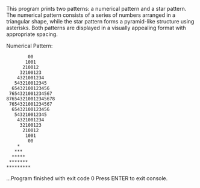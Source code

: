 This program prints two patterns: a numerical pattern and a star pattern. The numerical pattern consists of a series of numbers arranged in a triangular shape, while the star pattern forms a pyramid-like structure using asterisks. Both patterns are displayed in a visually appealing format with appropriate spacing.

Numerical Pattern:
```
        00
       1001
      210012
     32100123
    4321001234
   543210012345
  65432100123456
 7654321001234567
876543210012345678
 7654321001234567 
  65432100123456  
   543210012345   
    4321001234    
     32100123     
      210012      
       1001       
        00        
    *
   ***
  *****
 *******
*********

```
...Program finished with exit code 0
Press ENTER to exit console.

